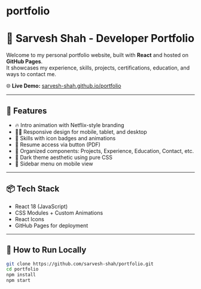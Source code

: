 # portfolio
# 🚀 Sarvesh Shah - Developer Portfolio

Welcome to my personal portfolio website, built with **React** and hosted on **GitHub Pages**.  
It showcases my experience, skills, projects, certifications, education, and ways to contact me.

🌐 **Live Demo:** [sarvesh-shah.github.io/portfolio](https://sarvesh-shah.github.io/portfolio)

---

## 📁 Features

- 🔥 Intro animation with Netflix-style branding
- 🧑‍💻 Responsive design for mobile, tablet, and desktop
- 🎯 Skills with icon badges and animations
- 🧾 Resume access via button (PDF)
- 📂 Organized components: Projects, Experience, Education, Contact, etc.
- 🌙 Dark theme aesthetic using pure CSS
- 🧠 Sidebar menu on mobile view

---

## 📦 Tech Stack

- React 18 (JavaScript)
- CSS Modules + Custom Animations
- React Icons
- GitHub Pages for deployment

---

## 📄 How to Run Locally

```bash
git clone https://github.com/sarvesh-shah/portfolio.git
cd portfolio
npm install
npm start
